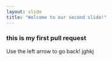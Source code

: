 ```yaml
---
layout: slide
title: "Welcome to our second slide!"
---
```

<h3>this is my first pull request</h3>
Use the left arrow to go back!
jghkj
